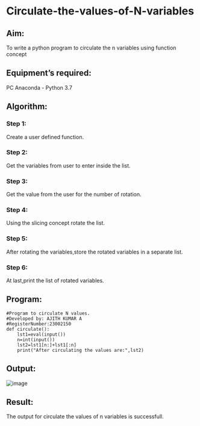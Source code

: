 # Circulate-the-values-of-N-variables
## Aim:
To write a python program to circulate the n variables using function concept
## Equipment’s required:
PC
Anaconda - Python 3.7
## Algorithm: 
### Step 1: 
Create a user defined function.
### Step 2: 
Get the variables from user to enter inside the list.
### Step 3: 
Get the value from the user for the number of rotation.
### Step 4: 
Using the slicing concept rotate the list.



### Step 5: 
After rotating the variables,store the rotated variables in 
a separate list.
### Step 6: 
At last,print the list of rotated variables.




## Program:
```
#Program to circulate N values.
#Developed by: AJITH KUMAR A
#RegisterNumber:23002150
def circulate():
    lst1=eval(input())
    n=int(input())
    lst2=lst1[n:]+lst1[:n]
    print("After circulating the values are:",lst2)
```

## Output:
![image](https://github.com/Ajith1413/Circulate-the-values-of-N-variables/assets/139842524/8e593f0a-3844-4d25-9659-23ccafac423e)


## Result:
The output for circulate the values of n variables is successfull.
